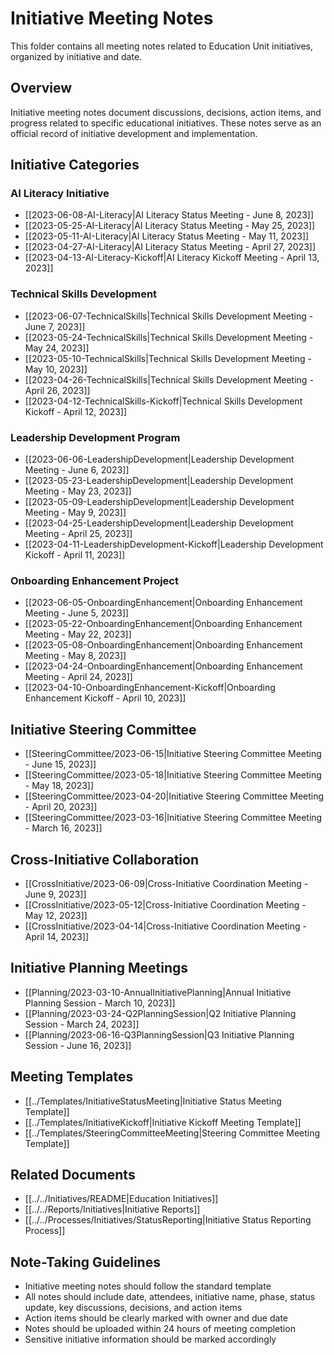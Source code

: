 # Initiative Meeting Notes

This folder contains all meeting notes related to Education Unit initiatives, organized by initiative and date.

## Overview
Initiative meeting notes document discussions, decisions, action items, and progress related to specific educational initiatives. These notes serve as an official record of initiative development and implementation.

## Initiative Categories

### AI Literacy Initiative
- [[2023-06-08-AI-Literacy|AI Literacy Status Meeting - June 8, 2023]]
- [[2023-05-25-AI-Literacy|AI Literacy Status Meeting - May 25, 2023]]
- [[2023-05-11-AI-Literacy|AI Literacy Status Meeting - May 11, 2023]]
- [[2023-04-27-AI-Literacy|AI Literacy Status Meeting - April 27, 2023]]
- [[2023-04-13-AI-Literacy-Kickoff|AI Literacy Kickoff Meeting - April 13, 2023]]

### Technical Skills Development
- [[2023-06-07-TechnicalSkills|Technical Skills Development Meeting - June 7, 2023]]
- [[2023-05-24-TechnicalSkills|Technical Skills Development Meeting - May 24, 2023]]
- [[2023-05-10-TechnicalSkills|Technical Skills Development Meeting - May 10, 2023]]
- [[2023-04-26-TechnicalSkills|Technical Skills Development Meeting - April 26, 2023]]
- [[2023-04-12-TechnicalSkills-Kickoff|Technical Skills Development Kickoff - April 12, 2023]]

### Leadership Development Program
- [[2023-06-06-LeadershipDevelopment|Leadership Development Meeting - June 6, 2023]]
- [[2023-05-23-LeadershipDevelopment|Leadership Development Meeting - May 23, 2023]]
- [[2023-05-09-LeadershipDevelopment|Leadership Development Meeting - May 9, 2023]]
- [[2023-04-25-LeadershipDevelopment|Leadership Development Meeting - April 25, 2023]]
- [[2023-04-11-LeadershipDevelopment-Kickoff|Leadership Development Kickoff - April 11, 2023]]

### Onboarding Enhancement Project
- [[2023-06-05-OnboardingEnhancement|Onboarding Enhancement Meeting - June 5, 2023]]
- [[2023-05-22-OnboardingEnhancement|Onboarding Enhancement Meeting - May 22, 2023]]
- [[2023-05-08-OnboardingEnhancement|Onboarding Enhancement Meeting - May 8, 2023]]
- [[2023-04-24-OnboardingEnhancement|Onboarding Enhancement Meeting - April 24, 2023]]
- [[2023-04-10-OnboardingEnhancement-Kickoff|Onboarding Enhancement Kickoff - April 10, 2023]]

## Initiative Steering Committee
- [[SteeringCommittee/2023-06-15|Initiative Steering Committee Meeting - June 15, 2023]]
- [[SteeringCommittee/2023-05-18|Initiative Steering Committee Meeting - May 18, 2023]]
- [[SteeringCommittee/2023-04-20|Initiative Steering Committee Meeting - April 20, 2023]]
- [[SteeringCommittee/2023-03-16|Initiative Steering Committee Meeting - March 16, 2023]]

## Cross-Initiative Collaboration
- [[CrossInitiative/2023-06-09|Cross-Initiative Coordination Meeting - June 9, 2023]]
- [[CrossInitiative/2023-05-12|Cross-Initiative Coordination Meeting - May 12, 2023]]
- [[CrossInitiative/2023-04-14|Cross-Initiative Coordination Meeting - April 14, 2023]]

## Initiative Planning Meetings
- [[Planning/2023-03-10-AnnualInitiativePlanning|Annual Initiative Planning Session - March 10, 2023]]
- [[Planning/2023-03-24-Q2PlanningSession|Q2 Initiative Planning Session - March 24, 2023]]
- [[Planning/2023-06-16-Q3PlanningSession|Q3 Initiative Planning Session - June 16, 2023]]

## Meeting Templates
- [[../Templates/InitiativeStatusMeeting|Initiative Status Meeting Template]]
- [[../Templates/InitiativeKickoff|Initiative Kickoff Meeting Template]]
- [[../Templates/SteeringCommitteeMeeting|Steering Committee Meeting Template]]

## Related Documents
- [[../../Initiatives/README|Education Initiatives]]
- [[../../Reports/Initiatives|Initiative Reports]]
- [[../../Processes/Initiatives/StatusReporting|Initiative Status Reporting Process]]

## Note-Taking Guidelines
- Initiative meeting notes should follow the standard template
- All notes should include date, attendees, initiative name, phase, status update, key discussions, decisions, and action items
- Action items should be clearly marked with owner and due date
- Notes should be uploaded within 24 hours of meeting completion
- Sensitive initiative information should be marked accordingly 